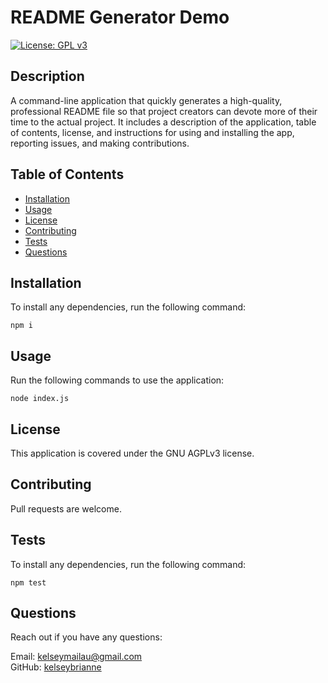   # README Generator Demo

  [![License: GPL v3](https://img.shields.io/badge/License-GPLv3-blue.svg)](https://www.gnu.org/licenses/gpl-3.0)
  
  ## Description

  A command-line application that quickly generates a high-quality, professional README file so that project creators can devote more of their time to the actual project. It includes a description of the application, table of contents, license, and instructions for using and installing the app, reporting issues, and making contributions.

  ## Table of Contents
  
  - [ Installation ](#installation)
  - [ Usage ](#usage)
  - [ License ](#license)
  - [ Contributing ](#contributing)
  - [ Tests ](#tests)
  - [ Questions ](#questions)

  ## Installation
  
  To install any dependencies, run the following command:
  ```
  npm i
  ```
    

  ## Usage

  Run the following commands to use the application:
  ```
  node index.js
  ```
    
  
  ## License
  
  This application is covered under the GNU AGPLv3 license.
  
  ## Contributing
  
  Pull requests are welcome.

  ## Tests

  To install any dependencies, run the following command:
  ```
  npm test
  ```
  

  ## Questions

  Reach out if you have any questions:

  Email: kelseymailau@gmail.com   
  GitHub: [kelseybrianne](https://github.com/kelseybrianne)